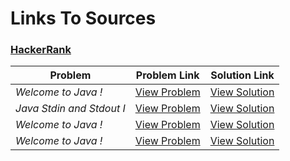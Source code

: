 # Links To Sources

### [HackerRank](https://www.hackerrank.com/)

|        Problem                              |              Problem Link                                               |                     Solution Link                   |
|---------------------------------------------|-------------------------------------------------------------------------|-----------------------------------------------------|
| *Welcome to Java !*                         | [View Problem](https://www.hackerrank.com/challenges/welcome-to-java/)  | [View Solution](welcome_to_java.java)      
| *Java Stdin and Stdout I*                   | [View Problem](https://www.hackerrank.com/challenges/java-stdin-and-stdout-1/)  | [View Solution](java_stdin_and_stdout-I.java)    
| *Welcome to Java !*                         | [View Problem](https://www.hackerrank.com/challenges/welcome-to-java/)  | [View Solution](welcome_to_java.java)      
| *Welcome to Java !*                         | [View Problem](https://www.hackerrank.com/challenges/welcome-to-java/)  | [View Solution](welcome_to_java.java)      

